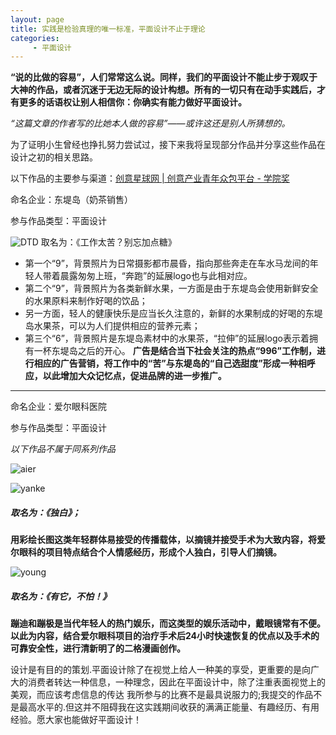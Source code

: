 ```yaml
---
layout: page
title: 实践是检验真理的唯一标准，平面设计不止于理论
categories:
     - 平面设计
---
```

**“说的比做的容易”，人们常常这么说。同样，我们的平面设计不能止步于观叹于大神的作品，或者沉迷于无边无际的设计构想。所有的一切只有在动手实践后，才有更多的话语权让别人相信你：你确实有能力做好平面设计。**

*“这篇文章的作者写的比她本人做的容易”——或许这还是别人所猜想的。*
 
为了证明小生曾经也挣扎努力尝试过，接下来我将呈现部分作品并分享这些作品在设计之初的相关思路。

以下作品的主要参与渠道：[创意星球网 | 创意产业青年众包平台 - 学院奖](http://www.5iidea.com/special/list/3)

命名企业：东堤岛（奶茶销售）

参与作品类型：平面设计

![DTD](/CCRR/assets/images/996.jpg)
取名为：《工作太苦？别忘加点糖》
- 第一个“9”，背景照片为日常摄影都市晨昏，指向那些奔走在车水马龙间的年轻人带着晨露匆匆上班，“奔跑”的延展logo也与此相对应。
- 第二个“9”，背景照片为各类新鲜水果，一方面是由于东堤岛会使用新鲜安全的水果原料来制作好喝的饮品；
- 另一方面，轻人的健康快乐是应当长久注意的，新鲜的水果制成的好喝的东堤岛水果茶，可以为人们提供相应的营养元素；
- 第三个“6”，背景照片是东堤岛素材中的水果茶，“拉伸”的延展logo表示着拥有一杯东堤岛之后的开心。
**广告是结合当下社会关注的热点“996”工作制，进行相应的广告营销，将工作中的“苦”与东堤岛的“自己选甜度”形成一种相呼应，以此增加大众记忆点，促进品牌的进一步推广。**


***

命名企业：爱尔眼科医院

参与作品类型：平面设计

*以下作品不属于同系列作品*

![aier](/CCRR/assets/images/爱尔.jpg)

![yanke](/CCRR/assets/images/眼科.jpg)
##### 取名为：《独白》；
**用彩绘长图这类年轻群体易接受的传播载体，以摘镜并接受手术为大致内容，将爱尔眼科的项目特点结合个人情感经历，形成个人独白，引导人们摘镜。**

![young](/CCRR/assets/images/年轻.jpg)

##### 取名为：《有它，不怕！》
**蹦迪和蹦极是当代年轻人的热门娱乐，而这类型的娱乐活动中，戴眼镜常有不便。以此为内容，结合爱尔眼科项目的治疗手术后24小时快速恢复的优点以及手术的可靠安全性，进行清新明了的二格漫画创作。**

设计是有目的的策划.平面设计除了在视觉上给人一种美的享受，更重要的是向广大的消费者转达一种信息，一种理念，因此在平面设计中，除了注重表面视觉上的美观，而应该考虑信息的传达
我所参与的比赛不是最具说服力的;我提交的作品不是最高水平的.但这并不阻碍我在这实践期间收获的满满正能量、有趣经历、有用经验。愿大家也能做好平面设计！
